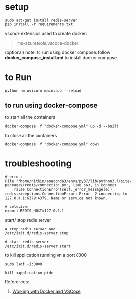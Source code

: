 # setup

```
sudo apt-get install redis-server
pip install -r requirements.txt
```

vscode extension used to create docker:
> ms-azuretools.vscode-docker

(optional)
note: to run using docker compose:
follow **docker_compose_install.md** to install docker compose


# to Run

```
python -m uvicorn main:app --reload
```

## to run using docker-compose

to start all the containers
```
docker-compose -f "docker-compose.yml" up -d --build
```

to close all the containers
```
docker-compose -f "docker-compose.yml" down
```

# troubleshooting

```
# error:
File "/home/nithin/anaconda3/envs/py37/lib/python3.7/site-packages/redis/connection.py", line 563, in connect
    raise ConnectionError(self._error_message(e))
redis.exceptions.ConnectionError: Error -2 connecting to 127.0.0.1:6379:6379. Name or service not known.

# solution:
export REDIS_HOST=127.0.0.1
```


start/ stop redis server
```
# stop redis server and
/etc/init.d/redis-server stop

# start redis server
/etc/init.d/redis-server start
```

to kill application running on a port 8000
```
sudo lsof -i:8000

kill <application-pid>

```


References:
1. [Working with Docker and VSCode](https://www.youtube.com/watch?v=wUUmRbXiIOo)
